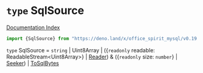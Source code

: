 # `type` SqlSource

[Documentation Index](../README.md)

```ts
import {SqlSource} from "https://deno.land/x/office_spirit_mysql/v0.19.2/mod.ts"
```

`type` SqlSource = `string` | Uint8Array | (\{`readonly` readable: ReadableStream\<Uint8Array>} | [Reader](../interface.Reader/README.md)) \& (\{`readonly` size: `number`} | [Seeker](../interface.Seeker/README.md)) | [ToSqlBytes](../private.interface.ToSqlBytes/README.md)